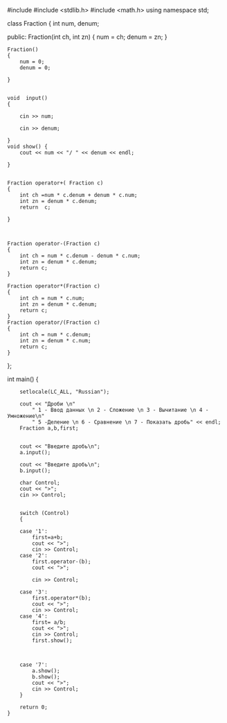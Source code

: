

#include <iostream>
#include <stdlib.h>
#include <math.h>
using namespace std;

class Fraction
{
    int num, denum;

    

public:
    Fraction(int ch, int zn) {
        num = ch;
        denum = zn;
    }

    Fraction()
    {
        num = 0;
        denum = 0;
        
    }
    
    
    void  input()
    {
        
        cin >> num;
      
        cin >> denum;

    }
    void show() {
        cout << num << "/ " << denum << endl;
        
    }

   
    Fraction operator+( Fraction c)
    {
        int ch =num * c.denum + denum * c.num;
        int zn = denum * c.denum;
        return  c;
            
    }

  

    Fraction operator-(Fraction c)
    {
        int ch = num * c.denum - denum * c.num;
        int zn = denum * c.denum;
        return c;
    }

    Fraction operator*(Fraction c)
    {
        int ch = num * c.num;
        int zn = denum * c.denum;
        return c;
    }
    Fraction operator/(Fraction c)
    {
        int ch = num * c.denum;
        int zn = denum * c.num;
        return c;
    }

   
   
};


int main()
{
    
        setlocale(LC_ALL, "Russian");
       
        cout << "Дроби \n"
            " 1 - Ввод данных \n 2 - Сложение \n 3 - Вычитание \n 4 - Умножение\n"
            " 5 -Деление \n 6 - Сравнение \n 7 - Показать дробь" << endl;
        Fraction a,b,first;
        

        cout << "Введите дробь\n";
        a.input();

        cout << "Введите дробь\n";
        b.input();
        
        char Control;
        cout << ">";
        cin >> Control;


        switch (Control)
        {

        case '1':
            first=a+b;
            cout << ">";
            cin >> Control;
        case '2':
            first.operator-(b);
            cout << ">";
            
            cin >> Control;
            
        case '3':
            first.operator*(b);
            cout << ">";
            cin >> Control;
        case '4':
            first= a/b;
            cout << ">";
            cin >> Control;
            first.show();

       
        
        case '7':
            a.show();
            b.show();
            cout << ">";
            cin >> Control;
        }

        return 0;
    }
